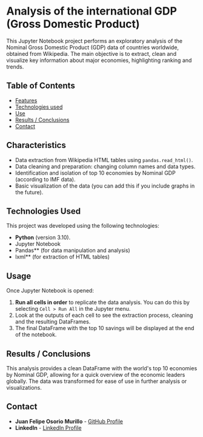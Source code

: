 # Analysis of the international GDP (Gross Domestic Product)

This Jupyter Notebook project performs an exploratory analysis of the Nominal Gross Domestic Product (GDP) data of countries worldwide, obtained from Wikipedia. The main objective is to extract, clean and visualize key information about major economies, highlighting ranking and trends.

## Table of Contents

- [Features](#features)
- [Technologies used](#technologies-used)
- [Use](#use)
- [Results / Conclusions](#results--conclusions)
- [Contact](#contact)

## Characteristics

- Data extraction from Wikipedia HTML tables using `pandas.read_html()`.
- Data cleaning and preparation: changing column names and data types.
- Identification and isolation of top 10 economies by Nominal GDP (according to IMF data).
- Basic visualization of the data (you can add this if you include graphs in the future).

## Technologies Used

This project was developed using the following technologies:

- **Python** (version 3.10).
- Jupyter Notebook
- Pandas** (for data manipulation and analysis)
- lxml** (for extraction of HTML tables)

## Usage

Once Jupyter Notebook is opened:

1.  **Run all cells in order** to replicate the data analysis. You can do this by selecting `Cell > Run All` in the Jupyter menu.
2.  Look at the outputs of each cell to see the extraction process, cleaning and the resulting DataFrames.
3.  The final DataFrame with the top 10 savings will be displayed at the end of the notebook.

## Results / Conclusions

This analysis provides a clean DataFrame with the world's top 10 economies by Nominal GDP, allowing for a quick overview of the economic leaders globally. The data was transformed for ease of use in further analysis or visualizations.

## Contact

- **Juan Felipe Osorio Murillo** - [GitHub Profile](https://github.com/Neozs)
- **LinkedIn** - [LinkedIn Profile](https://www.linkedin.com/in/juanfelipe-osorio/)